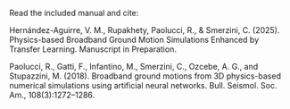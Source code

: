 Read the included manual and cite:

Hernández-Aguirre, V. M., Rupakhety, Paolucci, R., & Smerzini, C. (2025). Physics-based Broadband Ground Motion Simulations Enhanced by Transfer Learning. Manuscript in Preparation.

Paolucci, R., Gatti, F., Infantino, M., Smerzini, C., Ozcebe, A. G., and Stupazzini, M. (2018). Broadband ground motions from 3D physics-based numerical simulations using artificial neural networks. Bull. Seismol. Soc. Am., 108(3):1272–1286.
